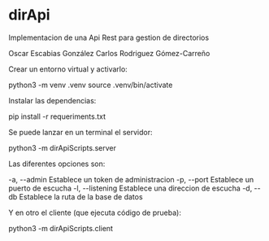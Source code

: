 # dirApi
Implementacion de una Api Rest para gestion de directorios

Oscar Escabias González
Carlos Rodriguez Gómez-Carreño

Crear un entorno virtual y activarlo:

python3 -m venv .venv
source .venv/bin/activate

Instalar las dependencias:

pip install -r requeriments.txt

Se puede lanzar en un terminal el servidor:

python3 -m dirApiScripts.server

Las diferentes opciones son:

-a, --admin <token> Establece un token de administracion
-p, --port <puerto> Establece un puerto de escucha
-l, --listening <direccion> Establece una direccion de escucha
-d, --db <bbdd> Establece la ruta de la base de datos

Y en otro el cliente (que ejecuta código de prueba):

python3 -m dirApiScripts.client

